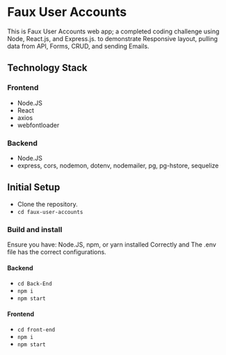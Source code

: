# Faux User Accounts

This is Faux User Accounts web app; a completed coding challenge using Node, React.js, and Express.js. to demonstrate Responsive layout, pulling data from API, Forms, CRUD, and sending Emails.

## Technology Stack

### Frontend
* Node.JS
* React
* axios
* webfontloader

### Backend
* Node.JS
* express, cors, nodemon, dotenv, nodemailer, pg, pg-hstore, sequelize

## Initial Setup
* Clone the repository.
* `cd faux-user-accounts`

### Build and install
Ensure you have: Node.JS, npm, or yarn installed Correctly and The .env file has the correct configurations.

#### Backend
* `cd Back-End`
* `npm i`
* `npm start`

#### Frontend
* `cd front-end`
* `npm i`
* `npm start`
